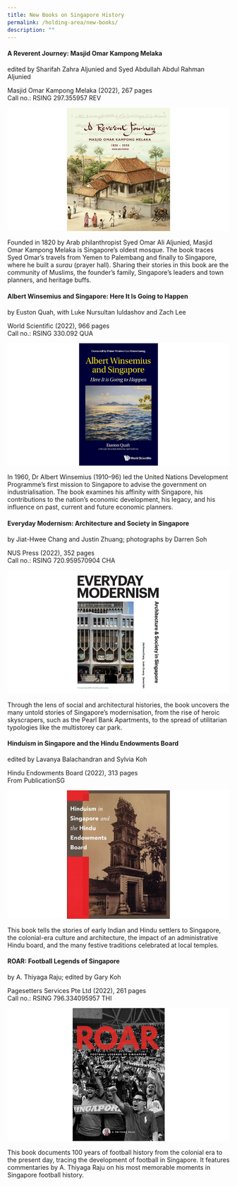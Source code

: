 ```yaml
---
title: New Books on Singapore History
permalink: /holding-area/new-books/
description: ""
---
```

#### **A Reverent Journey: Masjid Omar Kampong Melaka**
edited by Sharifah Zahra Aljunied and Syed Abdullah Abdul Rahman Aljunied 

Masjid Omar Kampong Melaka (2022), 267 pages <br>
Call no.: RSING 297.355957 REV

![](/images/Vol%2019%20Issue%201/New%20Books/The_Reverent_Journey_cover.png)

Founded in 1820 by Arab philanthropist Syed Omar Ali Aljunied, Masjid Omar Kampong Melaka is Singapore’s oldest mosque. The book traces Syed Omar’s travels from Yemen to Palembang and finally to Singapore, where he built a *surau* (prayer hall). Sharing their stories in this book are the community of Muslims, the founder’s family, Singapore’s leaders and town planners, and heritage buffs.  

#### **Albert Winsemius and Singapore: Here It Is Going to Happen**
by Euston Quah, with Luke Nursultan Iuldashov and Zach Lee

World Scientific (2022), 966 pages <br>
Call no.: RSING 330.092 QUA

![](/images/Vol%2019%20Issue%201/New%20Books/12081_Highres%20copy.png)

In 1960, Dr Albert Winsemius (1910–96) led the United Nations Development Programme’s first mission to Singapore to advise the government on industrialisation. The book examines his affinity with Singapore, his contributions to the nation’s economic development, his legacy, and his influence on past, current and future economic planners.

#### **Everyday Modernism: Architecture and Society in Singapore**
by Jiat-Hwee Chang and
Justin Zhuang; photographs by
Darren Soh 

NUS Press (2022), 352 pages <br>
Call no.: RSING 720.959570904 CHA

![](/images/Vol%2019%20Issue%201/New%20Books/everyday_modernism.png)

Through the lens of social and architectural histories, the book uncovers the many untold stories of Singapore’s modernisation, from the rise of heroic skyscrapers, such as the Pearl Bank Apartments, to the spread of utilitarian typologies like the multistorey car park.

#### **Hinduism in Singapore and the Hindu Endowments Board**

edited by Lavanya Balachandran and Sylvia Koh

Hindu Endowments Board (2022), 313 pages <br>
From PublicationSG

![](/images/Vol%2019%20Issue%201/New%20Books/Hinduism.png)

This book tells the stories of early Indian and Hindu settlers to Singapore, the colonial-era culture and architecture, the impact of an administrative Hindu board, and the many festive traditions celebrated at local temples.

#### **ROAR: Football Legends of Singapore**

by A. Thiyaga Raju; edited by
Gary Koh

Pagesetters Services Pte Ltd (2022),
261 pages <br>
Call no.: RSING 796.334095957 THI

![](/images/Vol%2019%20Issue%201/New%20Books/ROAR_front%20cover.png)

This book documents 100 years of football history from the colonial era to the present day, tracing the development of football in Singapore. It features commentaries by A. Thiyaga Raju on his most memorable moments in Singapore football history.